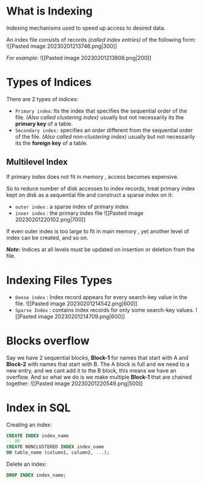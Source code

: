 # What is Indexing
Indexing mechanisms used to speed up access to desired data.

An  index file consists of records _(called index entries)_ of the following form:
![[Pasted image 20230201213746.png|300]]

_For example:_
![[Pasted image 20230201213806.png|200]]

# Types of Indices 
There are 2 types of indices:
- `Primary index`: Its the index that specifies the sequential order of the file.
 _(Also called  clustering index)_  usually but not necessarily its the **primary key** of a table.
- `Secondary index:`  specifies an order different from the sequential order of the file. 
 _(Also called non-clustering index)_ usually but not necessarily its the **foreign key** of a table.

## Multilevel Index
If primary index  does not fit in memory , access becomes expensive.

So to reduce number of  disk accesses to index records, treat primary index kept on disk as a sequential file and construct a sparse index on it:
- `outer index` : a sparse index of primary index
- `inner index` : the primary index file
![[Pasted image 20230201220102.png|700]]

If even  outer index is too large to fit in main memory , yet another level of index can be created, and so on.

**_Note:_**  Indices at all levels must be updated on insertion or deletion from the file.


# Indexing Files Types
- `Dense index` : Index record appears for every search-key value in the file.
	![[Pasted image 20230201214542.png|600]]
- `Sparse Index` : contains index records for only some search-key values. 
	![[Pasted image 20230201214709.png|600]]

# Blocks overflow
Say we have 2 sequential blocks, **Block-1** for names that start with A and **Block-2** with names that start with B.
The A block is full and we need to a new entry, and we cant add it to the B block, this means we have an overflow. 
And so what we do is we make multiple **Block-1** that are chained together:
![[Pasted image 20230201220549.png|500]]

# Index in SQL
Creating an index:
```sql
CREATE INDEX index_name
-- OR
CREATE NONCLUSTERED INDEX index_name
ON table_name (column1, column2, ...);
```

Delete an index:
```sql
DROP INDEX index_name;
```